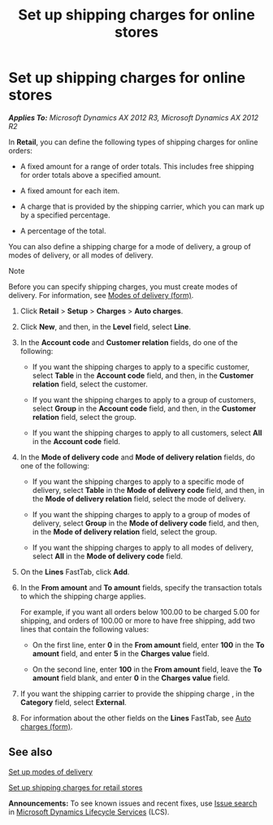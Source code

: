 ﻿---
title: Set up shipping charges for online stores
TOCTitle: Set up shipping charges for online stores
ms:assetid: e2aa075c-89d0-414d-b967-1a92fded3560
ms:mtpsurl: https://technet.microsoft.com/en-us/library/JJ728714(v=AX.60)
ms:contentKeyID: 49556619
ms.date: 05/01/2014
mtps_version: v=AX.60
---

# Set up shipping charges for online stores 


_**Applies To:** Microsoft Dynamics AX 2012 R3, Microsoft Dynamics AX 2012 R2_

In **Retail**, you can define the following types of shipping charges for online orders:

  - A fixed amount for a range of order totals. This includes free shipping for order totals above a specified amount.

  - A fixed amount for each item.

  - A charge that is provided by the shipping carrier, which you can mark up by a specified percentage.

  - A percentage of the total.

You can also define a shipping charge for a mode of delivery, a group of modes of delivery, or all modes of delivery.


> [!NOTE]
> <P>Before you can specify shipping charges, you must create modes of delivery. For information, see <A href="https://technet.microsoft.com/en-us/library/aa619881(v=ax.60)">Modes of delivery (form)</A>.</P>



1.  Click **Retail** \> **Setup** \> **Charges** \> **Auto charges**.

2.  Click **New**, and then, in the **Level** field, select **Line**.

3.  In the **Account code** and **Customer relation** fields, do one of the following:
    
      - If you want the shipping charges to apply to a specific customer, select **Table** in the **Account code** field, and then, in the **Customer relation** field, select the customer.
    
      - If you want the shipping charges to apply to a group of customers, select **Group** in the **Account code** field, and then, in the **Customer relation** field, select the group.
    
      - If you want the shipping charges to apply to all customers, select **All** in the **Account code** field.

4.  In the **Mode of delivery code** and **Mode of delivery relation** fields, do one of the following:
    
      - If you want the shipping charges to apply to a specific mode of delivery, select **Table** in the **Mode of delivery code** field, and then, in the **Mode of delivery relation** field, select the mode of delivery.
    
      - If you want the shipping charges to apply to a group of modes of delivery, select **Group** in the **Mode of delivery code** field, and then, in the **Mode of delivery relation** field, select the group.
    
      - If you want the shipping charges to apply to all modes of delivery, select **All** in the **Mode of delivery code** field.

5.  On the **Lines** FastTab, click **Add**.

6.  In the **From amount** and **To amount** fields, specify the transaction totals to which the shipping charge applies.
    
    For example, if you want all orders below 100.00 to be charged 5.00 for shipping, and orders of 100.00 or more to have free shipping, add two lines that contain the following values:
    
      - On the first line, enter **0** in the **From amount** field, enter **100** in the **To amount** field, and enter **5** in the **Charges value** field.
    
      - On the second line, enter **100** in the **From amount** field, leave the **To amount** field blank, and enter **0** in the **Charges value** field.

7.  If you want the shipping carrier to provide the shipping charge , in the **Category** field, select **External**.

8.  For information about the other fields on the **Lines** FastTab, see [Auto charges (form)](https://technet.microsoft.com/en-us/library/aa582856\(v=ax.60\)).

## See also

[Set up modes of delivery](set-up-modes-of-delivery.md)

[Set up shipping charges for retail stores](set-up-shipping-charges-for-retail-stores.md)

  
**Announcements:** To see known issues and recent fixes, use [Issue search](http://go.microsoft.com/fwlink/?linkid=389258) in [Microsoft Dynamics Lifecycle Services](http://go.microsoft.com/fwlink/?linkid=306505) (LCS).

